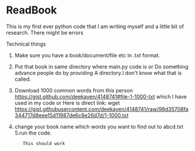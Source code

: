 # ReadBook
This is my first ever python code that I 
am writing myself and a little bit of research.
There might be errors

Technical things
1. Make sure you have a book/document/file etc in 
.txt format.

2. Put that book in same directory where 
main.py code is
          or 
Do something advance people do by providing
A directory.I don't know what that is called.

3. Download 1000 common words from this person
https://gist.github.com/deekayen/4148741#file-1-1000-txt
which I have used in my code
        or 
Here is direct link:
wget https://gist.githubusercontent.com/deekayen/4148741/raw/98d35708fa344717d8eee15d11987de6c8e26d7d/1-1000.txt

4. change your book name which words you
want to find out to abcd.txt 
5.run the code.

          This should work
